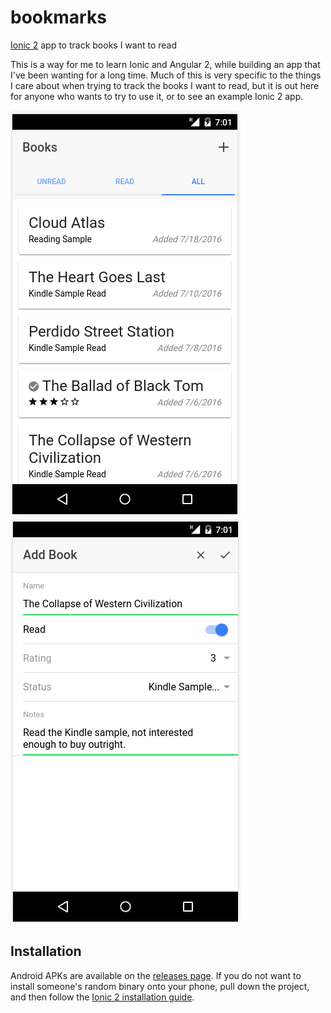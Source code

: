 # bookmarks
[Ionic 2](http://ionicframework.com/docs/v2/) app to track books I want to read

This is a way for me to learn Ionic and Angular 2, while building an app that I've been wanting for a long time.
Much of this is very specific to the things I care about when trying to track the books I want to read, but it is
out here for anyone who wants to try to use it, or to see an example Ionic 2 app.

![list_screenshot](/screenshots/bookmarks_list.png)
![detail_screenshot](/screenshots/bookmarks_detail.png)

## Installation

Android APKs are available on the [releases page](https://github.com/skray/bookmarks/releases). If you do not want to install someone's random binary onto your phone, pull down the project, and then follow the [Ionic 2 installation guide](http://ionicframework.com/docs/v2/getting-started/installation/).
